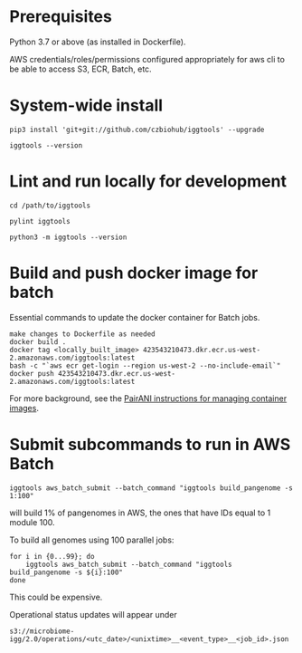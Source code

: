 # Prerequisites

Python 3.7 or above (as installed in Dockerfile).

AWS credentials/roles/permissions configured appropriately for aws cli to be able to access S3, ECR, Batch, etc.


# System-wide install

```
pip3 install 'git+git://github.com/czbiohub/iggtools' --upgrade

iggtools --version
```

# Lint and run locally for development

```
cd /path/to/iggtools

pylint iggtools

python3 -m iggtools --version
```

# Build and push docker image for batch

Essential commands to update the docker container for Batch jobs.

```
make changes to Dockerfile as needed
docker build .
docker tag <locally_built_image> 423543210473.dkr.ecr.us-west-2.amazonaws.com/iggtools:latest
bash -c "`aws ecr get-login --region us-west-2 --no-include-email`"
docker push 423543210473.dkr.ecr.us-west-2.amazonaws.com/iggtools:latest
```

For more background, see the [PairANI instructions for managing container images](https://github.com/czbiohub/pairani/wiki#managing-container-images).


# Submit subcommands to run in AWS Batch

```
iggtools aws_batch_submit --batch_command "iggtools build_pangenome -s 1:100"
```
will build 1% of pangenomes in AWS, the ones that have IDs equal to 1 module 100.

To build all genomes using 100 parallel jobs:
```
for i in {0...99}; do
    iggtools aws_batch_submit --batch_command "iggtools build_pangenome -s ${i}:100"
done
```
This could be expensive.

Operational status updates will appear under 
```
s3://microbiome-igg/2.0/operations/<utc_date>/<unixtime>__<event_type>__<job_id>.json
```
